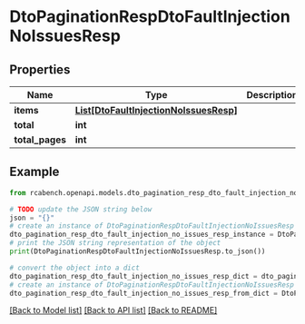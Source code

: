 # DtoPaginationRespDtoFaultInjectionNoIssuesResp


## Properties

Name | Type | Description | Notes
------------ | ------------- | ------------- | -------------
**items** | [**List[DtoFaultInjectionNoIssuesResp]**](DtoFaultInjectionNoIssuesResp.md) |  | [optional] 
**total** | **int** |  | [optional] 
**total_pages** | **int** |  | [optional] 

## Example

```python
from rcabench.openapi.models.dto_pagination_resp_dto_fault_injection_no_issues_resp import DtoPaginationRespDtoFaultInjectionNoIssuesResp

# TODO update the JSON string below
json = "{}"
# create an instance of DtoPaginationRespDtoFaultInjectionNoIssuesResp from a JSON string
dto_pagination_resp_dto_fault_injection_no_issues_resp_instance = DtoPaginationRespDtoFaultInjectionNoIssuesResp.from_json(json)
# print the JSON string representation of the object
print(DtoPaginationRespDtoFaultInjectionNoIssuesResp.to_json())

# convert the object into a dict
dto_pagination_resp_dto_fault_injection_no_issues_resp_dict = dto_pagination_resp_dto_fault_injection_no_issues_resp_instance.to_dict()
# create an instance of DtoPaginationRespDtoFaultInjectionNoIssuesResp from a dict
dto_pagination_resp_dto_fault_injection_no_issues_resp_from_dict = DtoPaginationRespDtoFaultInjectionNoIssuesResp.from_dict(dto_pagination_resp_dto_fault_injection_no_issues_resp_dict)
```
[[Back to Model list]](../README.md#documentation-for-models) [[Back to API list]](../README.md#documentation-for-api-endpoints) [[Back to README]](../README.md)


